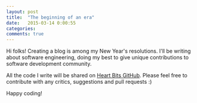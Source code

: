 ```yaml
---
layout: post
title:  "The beginning of an era"
date:   2015-03-14 0:00:55
categories:
comments: true
---
```

Hi folks!
Creating a blog is among my New Year's resolutions. I'll be writing about
software engineering, doing my best to give unique contributions to software
development community.

All the code I write will be shared on [Heart Bits GitHub](https://github.com/heartbits).
Please feel free to contribute with any critics, suggestions and pull requests :)

Happy coding!

